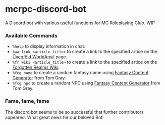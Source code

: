 # mcrpc-discord-bot
A Discord bot with various useful functions for MC Roleplaying Club. WIP

### Available Commands
* `%help` to display information in chat.
* `%wa link <article_title>` to create a link to the specified artice on the [Üvegföld WorldAnvil](https://www.worldanvil.com/w/C39CvegfC3B6ld-ottaviani) page.
* `%fr wiki <article_title>` to create a link to the specified artice on the [Forgotten Realms Wiki](https://forgottenrealms.fandom.com/wiki/Main_Page).
* `%fcg name` to create a random fantasy name using [Fantasy Content Generator](https://github.com/thomascgray/fantasy-content-generator) from Tom Gray.
* `%fcg npc` to create a random NPC using [Fantasy Content Generator](https://github.com/thomascgray/fantasy-content-generator) from Tom Gray.

### Fame, fame, fame
The discord bot seems to be so successful that further contributors appeared. What great news for our beloved Bot!